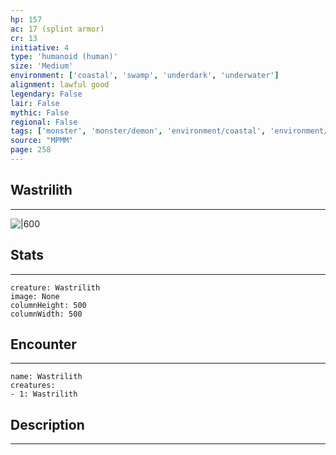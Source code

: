 ```yaml
---
hp: 157
ac: 17 (splint armor)
cr: 13
initiative: 4
type: 'humanoid (human)'    
size: 'Medium'
environment: ['coastal', 'swamp', 'underdark', 'underwater']
alignment: lawful good
legendary: False
lair: False
mythic: False
regional: False
tags: ['monster', 'monster/demon', 'environment/coastal', 'environment/swamp', 'environment/underdark', 'environment/underwater']
source: "MPMM"
page: 258
---
```


## Wastrilith
---

![|600](D:/Program%20Files/5e.tools/img/bestiary/MPMM/Wastrilith.webp)

## Stats
---

```statblock
creature: Wastrilith
image: None
columnHeight: 500
columnWidth: 500
```

## Encounter
---

```encounter-table
name: Wastrilith
creatures:
- 1: Wastrilith
```

## Description
---




